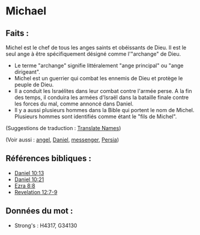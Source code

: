 # Michael

## Faits :

Michel est le chef de tous les anges saints et obéissants de Dieu. Il est le seul ange à être spécifiquement désigné comme l'"archange" de Dieu.

* Le terme "archange" signifie littéralement "ange principal" ou "ange dirigeant".
* Michel est un guerrier qui combat les ennemis de Dieu et protège le peuple de Dieu.
* Il a conduit les Israélites dans leur combat contre l'armée perse. A la fin des temps, il conduira les armées d'Israël dans la bataille finale contre les forces du mal, comme annoncé dans Daniel.
* Il y a aussi plusieurs hommes dans la Bible qui portent le nom de Michel. Plusieurs hommes sont identifiés comme étant le "fils de Michel".

(Suggestions de traduction : [Translate Names](rc://en/ta/man/translate/translate-names))

(Voir aussi : [angel](../kt/angel.md), [Daniel](../names/daniel.md), [messenger](../other/messenger.md), [Persia](../names/persia.md))

## Références bibliques :

* [Daniel 10:13](rc://en/tn/help/dan/10/13)
* [Daniel 10:21](rc://en/tn/help/dan/10/21)
* [Ezra 8:8](rc://en/tn/help/ezr/08/08)
* [Revelation 12:7-9](rc://en/tn/help/rev/12/07)

## Données du mot :

* Strong's : H4317, G34130

